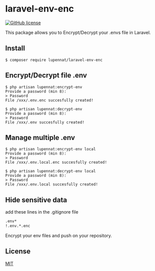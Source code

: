# laravel-env-enc

[![GitHub license](https://img.shields.io/badge/License-MIT-green.svg)](https://github.com/mrgswift/laravel-encryptenv/blob/master/LICENSE)

This package allows you to Encrypt/Decrypt your .envs file in Laravel.

## Install

```console
$ composer require lupennat/laravel-env-enc
```

## Encrypt/Decrypt file .env

```console
$ php artisan lupennat:encrypt-env
Provide a password (min 8):
> Password
File /xxx/.env.enc succesfully created!
```

```console
$ php artisan lupennat:decrypt-env
Provide a password (min 8):
> Password
File /xxx/.env succesfully created!
```

## Manage multiple .env

```console
$ php artisan lupennat:encrypt-env local
Provide a password (min 8):
> Password
File /xxx/.env.local.enc succesfully created!
```

```console
$ php artisan lupennat:decrypt-env local
Provide a password (min 8):
> Password
File /xxx/.env.local succesfully created!
```

## Hide sensitive data

add these lines in the .gitignore file

```txt
.env*
!.env.*.enc
```

Encrypt your env files and push on your repository.

## License

[MIT](https://github.com/Lupennat/laravel-env-enc/blob/main/LICENSE)
